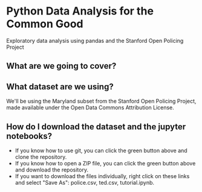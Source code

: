 # Python Data Analysis for the Common Good
Exploratory data analysis using pandas and the Stanford Open Policing Project

## What are we going to cover?

## What dataset are we using?
We'll be using the Maryland subset from the Stanford Open Policing Project, made available under the Open Data Commons Attribution License.

## How do I download the dataset and the jupyter notebooks?
- If you know how to use git, you can click the green button above and clone the repository.
- If you know how to open a ZIP file, you can click the green button above and download the repository.
- If you want to download the files individually, right click on these links and select "Save As": police.csv, ted.csv, tutorial.ipynb.

